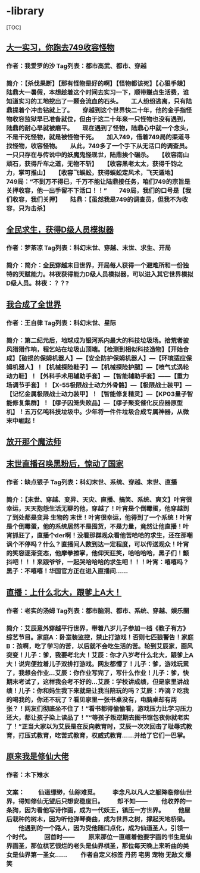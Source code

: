 # -library

[TOC]


## [大一实习，你跑去749收容怪物 ](https://github.com/MaKerG520/-library/blob/main/749SRS/part1.md#%E7%AC%AC1%E7%AB%A0-%E7%AD%89%E4%BA%86%E4%BA%8C%E5%8D%81%E5%B9%B4%E7%9A%84%E9%87%91%E6%89%8B%E6%8C%87%E7%BB%88%E4%BA%8E%E6%9C%89%E8%83%BD%E7%94%A8%E7%9A%84%E5%B8%8C%E6%9C%9B%E4%BA%86)
### 作者：我爱罗的沙 Tag列表：都市高武、都市、穿越 
### 简介：【杀伐果断】【那有怪物是好的啊】【怪物都该死】【心狠手辣】　　陆鼎大一暑假，本想趁着这个时间去实习一下，顺带赚点生活费，谁知道实习的工地挖出了一颗会流血的石头。　　工人纷纷逃离，只有陆鼎提着个冲击钻就上了。　　穿越到这个世界快二十年，他的金手指怪物收容监狱早已准备就位，但由于这二十年来一只怪物也没有遇到，陆鼎的耐心早就被磨平。　　现在遇到了怪物，陆鼎心中就一个念头，不是干死怪物，就是被怪物干死。　　加入749，借着749局的渠道寻找怪物，收容怪物。　　从此，749多了一个手下从无活口的调查员。　　一只只存在与传说中的妖魔鬼怪现世，陆鼎挨个碾杀。　　【收容南山顽石，获得斤车之道，无物不斩】　　【收容黑老太太，获得千钧之力，掌可推山】　　【收容飞蜈蚣，获得蜈蚣定风术，飞天遁地】　　749局：“不到万不得已，千万不能让陆鼎接任务，咱们749的宗旨是关押收容，他一出手留不下活口！！”　　749局，我们的口号是【我们收容，我们关押】　　陆鼎：【虽然我是749的调查员，但我不为收容，只为击杀】


## [全民求生，获得D级人员模拟器](https://github.com/MaKerG520/-library/blob/main/D%E7%BA%A7/part1.md#%E7%AC%AC1%E7%AB%A0-%E5%BC%80%E5%B1%80%E6%88%90%E4%B8%BAd%E7%BA%A7%E4%BA%BA%E5%91%98)
### 作者：梦茶凉 Tag列表：科幻末世、穿越、末世、求生、开局
### 简介：简介：全民穿越末日世界，开局每人获得一个避难所和一份独特的天赋能力。林夜获得能力D级人员模拟器，可以进入其它世界模拟D级人员。林夜：？？?


## [我合成了全世界](https://github.com/MaKerG520/-library/blob/main/HCQworld/1.md#%E7%AC%AC1%E7%AB%A0-%E5%9C%B0%E7%90%83%E5%9E%83%E5%9C%BE%E5%9C%BA)
### 作者：王自律 Tag列表：科幻末世、星际 
### 简介：第二纪元后，地球成为银河系内最大的科技垃圾场。拾荒者披风猎猎作响，程乞站在垃圾山顶端。【检测到相似科技造物】【开始合成】【破损的保姆机器人】—【安全防护保姆机器人】—【环境适应保姆机器人】！【机械探险鞋子】—【机械探险护腿】—【喷气式涡轮动力鞋】！【外科手术用辅助手套】—【智能辅助手套】——【重力场调节手套】！【X-55极限战士动力外骨骼】—【极限战士装甲】—【记忆金属极限战士动力装甲】！【智能修复精灵】—【KP03量子智能修复集群】！【缪子囚笼失败品】—【缪子聚变催化反应器原型机】！五万亿吨科技垃圾中。少年将一件件垃圾合成专属神器，从微末中崛起！

## [放开那个魔法师](https://github.com/MaKerG520/-library/blob/main/MFS/1.md#%E7%AC%AC1%E7%AB%A0-%E5%BC%80%E7%AB%AF)

## [末世直播召唤黑粉后，惊动了国家](https://github.com/MaKerG520/-library/blob/main/MSZB/part1.md#%E7%AC%AC1%E7%AB%A0-%E4%BA%BA%E5%9C%A8%E6%9C%AB%E4%B8%96%E6%90%9E%E7%9B%B4%E6%92%AD)
### 作者：缺点银子 Tag列表：科幻末世、系统、穿越、末世、直播
###  简介：【末世、穿越、变异、天灾、直播、搞笑、系统、爽文】叶宵很幸运，天天抱怨生活无聊的他，穿越了！叶宵是个倒霉蛋，他穿越到了到处都是变异 生物的 末世！叶宵很幸运，他得到了一个系统！叶宵是个倒霉蛋，他的系统居然不是囤货，不是力量，竟然让他直播！叶宵抓狂了，直播个der啊！没看那群观众看他苦哈哈的求生，还在那嘲讽个不停吗？什么？直播间人数到达一定程度，可以传送观众！叶宵的笑容逐渐变态，他摩拳擦掌，他仰天狂笑，哈哈哈哈，黑子们！颤抖吧！！！来跟爷爷，一起哭哈哈哈的求生吧！！！叶宵：嘻嘻吗？黑子：不嘻嘻！华国官方正在进入直播间……

## [直播：上什么北大，跟爹上A大！](https://github.com/MaKerG520/-library/blob/main/SAD/part1.md#%E7%AC%AC1%E7%AB%A0-%E4%B8%8A%E4%BB%80%E4%B9%88%E5%8C%97%E5%A4%A7%E8%B7%9F%E7%88%B9%E4%B8%8Aa%E5%A4%A7)
### 作者：老实的汤姆 Tag列表：都市脑洞、都市、系统、穿越、娱乐圈
###  简介：艾辰意外穿越平行世界，带着八岁儿子参加一档《教子有方》综艺节目。家庭A：卧室装监控，禁止打游戏！否则七匹狼警告！家庭B：孩啊，吃了学习的苦，以后就不会吃生活的苦。轮到艾辰家，画风突变！儿子：爹，我要考北大！艾辰：你才八岁考什么北大，跟爹上A大！说完便拉着儿子双排打游戏。网友都懵了！儿子：爹，游戏玩累了，我想会作业…艾辰：你作业写完了，写什么作业！儿子：爹，快期末考试了，这样我会考不好的…艾辰：学校讲成绩，但是家里讲战绩！儿子：你和妈生我下来就是让我当陪玩的吗？艾辰：咋滴？吃我的喝我的，你还不玩了？看见家里一张书桌没有，电脑桌却有两张？！网友们彻底坐不住了！“看书都得偷偷看，游戏压力比学习压力还大，都让孩子染上读品了！”“等孩子叛逆期去图书馆包夜你就老实了！”正当大家以为艾辰是在反向教育时，艾辰一次次回击了耻辱式教育，打压式教育，吃苦式教育，权威式教育……并给了它们一巴掌。

## [原来我是修仙大佬](https://github.com/MaKerG520/-library/blob/main/XXDL/1.md#%E7%AC%AC1%E7%AB%A0-%E5%BC%80%E5%B1%80%E5%B0%B1%E5%92%8C%E7%B3%BB%E7%BB%9F%E6%95%A3%E4%BC%99)
### 作者：木下雉水
###  文案： 　　仙道缥缈，仙踪难觅。 　　李念凡以凡人之躯降临修仙世界，得知修仙无望后只想安稳度日。 　　却不知—— 　　他收养的一条狗，因为看他写诗作画，成为一代妖王，镇压一方世界。 　　他屋后栽种的树木，因为听他弹琴奏曲，成为世界之树，撑起天地桥梁。 　　他遇到的一个路人，因为受他随口点化，成为仙道圣人，引领一个时代。 　　回首时—— 　　原来那位一直缠着他要字画的书生是仙界画圣，那位棋艺很烂的老头是仙界棋圣，那位每天晚上来听曲的美女是仙界第一圣女…… 　　作者自定义标签 丹药 宅男 宠物 无敌文 爆笑
